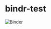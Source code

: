# bindr-test
[![Binder](http://35.197.64.14/badge_logo.svg)](http://35.197.64.14/v2/gh/mmosmond/bindr-test.git/master)
